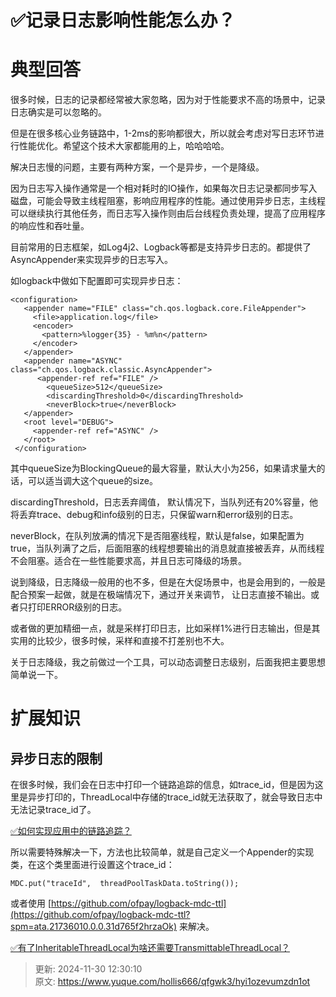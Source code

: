 # ✅记录日志影响性能怎么办？

# 典型回答


很多时候，日志的记录都经常被大家忽略，因为对于性能要求不高的场景中，记录日志确实是可以忽略的。



但是在很多核心业务链路中，1-2ms的影响都很大，所以就会考虑对写日志环节进行性能优化。希望这个技术大家都能用的上，哈哈哈哈。



解决日志慢的问题，主要有两种方案，一个是异步，一个是降级。



因为日志写入操作通常是一个相对耗时的IO操作，如果每次日志记录都同步写入磁盘，可能会导致主线程阻塞，影响应用程序的性能。通过使用异步日志，主线程可以继续执行其他任务，而日志写入操作则由后台线程负责处理，提高了应用程序的响应性和吞吐量。



目前常用的日志框架，如Log4j2、Logback等都是支持异步日志的。都提供了AsyncAppender来实现异步的日志写入。



如logback中做如下配置即可实现异步日志：



```plain
<configuration>
   <appender name="FILE" class="ch.qos.logback.core.FileAppender">
     <file>application.log</file>
     <encoder>
       <pattern>%logger{35} - %m%n</pattern>
     </encoder>
   </appender>
   <appender name="ASYNC" class="ch.qos.logback.classic.AsyncAppender">
      <appender-ref ref="FILE" />
        <queueSize>512</queueSize>
        <discardingThreshold>0</discardingThreshold>
        <neverBlock>true</neverBlock>
   </appender>
   <root level="DEBUG">
     <appender-ref ref="ASYNC" />
   </root>
 </configuration>
```



其中queueSize为BlockingQueue的最大容量，默认大小为256，如果请求量大的话，可以适当调大这个queue的size。



discardingThreshold，日志丢弃阈值， 默认情况下，当队列还有20%容量，他将丢弃trace、debug和info级别的日志，只保留warn和error级别的日志。



neverBlock，在队列放满的情况下是否阻塞线程，默认是false，如果配置为true，当队列满了之后，后面阻塞的线程想要输出的消息就直接被丢弃，从而线程不会阻塞。适合在一些性能要求高，并且日志可降级的场景。



说到降级，日志降级一般用的也不多，但是在大促场景中，也是会用到的，一般是配合预案一起做，就是在极端情况下，通过开关来调节， 让日志直接不输出。或者只打印ERROR级别的日志。



或者做的更加精细一点，就是采样打印日志，比如采样1%进行日志输出，但是其实用的比较少，很多时候，采样和直接不打差别也不大。



关于日志降级，我之前做过一个工具，可以动态调整日志级别，后面我把主要思想简单说一下。





# 扩展知识


## 异步日志的限制


在很多时候，我们会在日志中打印一个链路追踪的信息，如trace_id，但是因为这里是异步打印的，ThreadLocal中存储的trace_id就无法获取了，就会导致日志中无法记录trace_id了。



[✅如何实现应用中的链路追踪？](https://www.yuque.com/hollis666/qfgwk3/nnl88aqknhx2v76c)



所以需要特殊解决一下，方法也比较简单，就是自己定义一个Appender的实现类，在这个类里面进行设置这个trace_id：



```plain
MDC.put("traceId",  threadPoolTaskData.toString());
```



或者使用 [https://github.com/ofpay/logback-mdc-ttl](https://github.com/ofpay/logback-mdc-ttl?spm=ata.21736010.0.0.31d765f2hrzaOk) 来解决。



[✅有了InheritableThreadLocal为啥还需要TransmittableThreadLocal？](https://www.yuque.com/hollis666/qfgwk3/fucuuyqoqv8rdkpr)



> 更新: 2024-11-30 12:30:10  
> 原文: <https://www.yuque.com/hollis666/qfgwk3/hyi1ozevumzdn1ot>